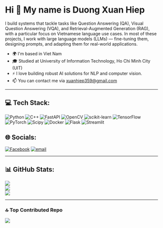 # Hi 👋 My name is Duong Xuan Hiep

I build systems that tackle tasks like Question Answering (QA), Visual Question Answering (VQA), and Retrieval-Augmented Generation (RAG), with a particular focus on Vietnamese language use cases. In most of these projects, I work with large language models (LLMs) — fine-tuning them, designing prompts, and adapting them for real-world applications.

- 🌍 I'm based in Viet Nam
- 🎓 Studied at University of Information Technology, Ho Chi Minh City (UIT)
- ⚡ I love building robust AI solutions for NLP and computer vision.
- 📫 You can contact me via [xuanhiep359@gmail.com](mailto:xuanhiep359@gmail.com)

---

## 💻 Tech Stack:
![Python](https://img.shields.io/badge/python-3670A0?style=flat&logo=python&logoColor=ffdd54) ![C++](https://img.shields.io/badge/c++-%2300599C.svg?style=flat&logo=c%2B%2B&logoColor=white) ![FastAPI](https://img.shields.io/badge/FastAPI-005571?style=flat&logo=fastapi) ![OpenCV](https://img.shields.io/badge/opencv-%23white.svg?style=flat&logo=opencv&logoColor=white) ![scikit-learn](https://img.shields.io/badge/scikit--learn-%23F7931E.svg?style=flat&logo=scikit-learn&logoColor=white) ![TensorFlow](https://img.shields.io/badge/TensorFlow-%23FF6F00.svg?style=flat&logo=TensorFlow&logoColor=white) ![PyTorch](https://img.shields.io/badge/PyTorch-%23EE4C2C.svg?style=flat&logo=PyTorch&logoColor=white) ![Scipy](https://img.shields.io/badge/SciPy-%230C55A5.svg?style=flat&logo=scipy&logoColor=%white) ![Docker](https://img.shields.io/badge/docker-%230db7ed.svg?style=flat&logo=docker&logoColor=white) ![Flask](https://img.shields.io/badge/flask-%23000.svg?style=flat&logo=flask&logoColor=white) ![Streamlit](https://img.shields.io/badge/Streamlit-%23FE4B4B.svg?style=flat&logo=streamlit&logoColor=white)

## 🌐 Socials:
[![Facebook](https://img.shields.io/badge/Facebook-%231877F2.svg?logo=Facebook&logoColor=white)]([https://facebook.com/xuan.hiep1212](https://www.facebook.com/xuan.hiep1212)) [![email](https://img.shields.io/badge/Email-D14836?logo=gmail&logoColor=white)](mailto:xuanhiep359@gmail.com) 

---

## 📊 GitHub Stats:
![](https://github-readme-stats.vercel.app/api?username=XuanHiepp&theme=default&hide_border=false&include_all_commits=false&count_private=false&cache_seconds=1800)<br/>
![](https://nirzak-streak-stats.vercel.app/?user=XuanHiepp&theme=default&hide_border=false&cache_seconds=1800)<br/>
![](https://github-readme-stats.vercel.app/api/top-langs/?username=XuanHiepp&theme=default&hide_border=false&include_all_commits=false&count_private=false&layout=compact&cache_seconds=1800)

---

### 🔝 Top Contributed Repo
![](https://github-contributor-stats.vercel.app/api?username=XuanHiepp&limit=5&theme=default&combine_all_yearly_contributions=true)
